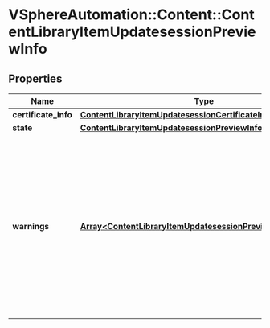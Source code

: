 # VSphereAutomation::Content::ContentLibraryItemUpdatesessionPreviewInfo

## Properties
Name | Type | Description | Notes
------------ | ------------- | ------------- | -------------
**certificate_info** | [**ContentLibraryItemUpdatesessionCertificateInfo**](ContentLibraryItemUpdatesessionCertificateInfo.md) |  | [optional] 
**state** | [**ContentLibraryItemUpdatesessionPreviewInfoState**](ContentLibraryItemUpdatesessionPreviewInfoState.md) |  | 
**warnings** | [**Array&lt;ContentLibraryItemUpdatesessionPreviewWarningInfo&gt;**](ContentLibraryItemUpdatesessionPreviewWarningInfo.md) | The list of warnings raised for this update session. Any warning which is not ignored by the client will, by default, fail the update session during session complete operation. | [optional] 


